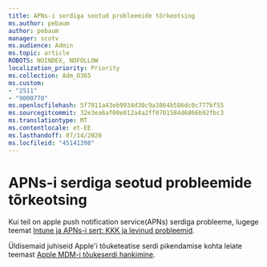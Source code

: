 ```yaml
---
title: APNs-i serdiga seotud probleemide tõrkeotsing
ms.author: pebaum
author: pebaum
manager: scotv
ms.audience: Admin
ms.topic: article
ROBOTS: NOINDEX, NOFOLLOW
localization_priority: Priority
ms.collection: Adm_O365
ms.custom:
- "2511"
- "9000770"
ms.openlocfilehash: 5f7011a43eb9934d30c9a3864b586dc0c777bf55
ms.sourcegitcommit: 32e3ea6af00e012a4a2ff0701584d6866b92fbc3
ms.translationtype: MT
ms.contentlocale: et-EE
ms.lasthandoff: 07/14/2020
ms.locfileid: "45141398"
---
```

# <a name="troubleshooting-issues-with-apns-certificate"></a>APNs-i serdiga seotud probleemide tõrkeotsing

Kui teil on apple push notification service(APNs) serdiga probleeme, lugege teemat [Intune ja APNs-i sert: KKK ja levinud probleemid](https://techcommunity.microsoft.com/t5/Intune-Customer-Success/Intune-and-the-APNs-certificate-FAQ-and-common-issues/ba-p/280121).

Üldisemaid juhiseid Apple'i tõuketeatise serdi pikendamise kohta leiate teemast [Apple MDM-i tõukeserdi hankimine](https://docs.microsoft.com/intune/apple-mdm-push-certificate-get#renew-apple-mdm-push-certificate).